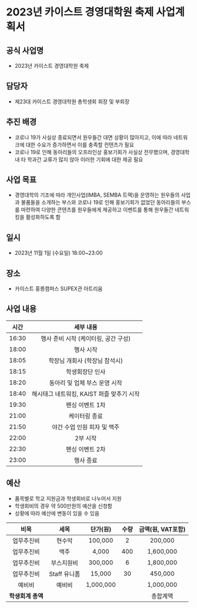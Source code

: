 2023년 카이스트 경영대학원 축제 사업계획서
===

## 공식 사업명
- 2023년 카이스트 경영대학원 축제
 
## 담당자
- 제23대 카이스트 경영대학원 총학생회 회장 및 부회장

## 추진 배경
- 코로나 19가 사실상 종료되면서 원우들간 대면 상황이 많아지고, 이에 따라 네트워크에 대한 수요가 증가하면서 이를 충족할 컨텐츠가 필요
- 코로나 19로 인해 동아리들의 오프라인상 홍보기회가 사실상 전무했으며, 경영대학 내 타 학과간 교류가 많지 않아 이러한 기회에 대한 제공 필요

## 사업 목표
- 경영대학의 기조에 따라 개인사업(IMBA, SEMBA 트랙)을 운영하는 원우들의 사업과 물품들을 소개하는 부스와 코로나 19로 인해 홍보기회가 없었던 동아리들의 부스를 마련하여 다양한 콘텐츠를 원우들에게 제공하고 이벤트를 통해 원우들간 네트워킹을 활성화하도록 함

## 일시
- 2023년 11월 1일 (수요일) 18:00~23:00

## 장소
- 카이스트 홍릉캠퍼스 SUPEX관 아트리움
 
## 사업 내용
|  시간 |  세부 내용  |
|:---:|:---:|
|16:30 | 행사 준비 시작 (케이터링, 공간 구성) |
|18:00 | 행사 시작 |
|18:05 | 학장님 개회사 (학장님 참석시) |
|18:15 | 학생회장단 인사 |
|18:20 | 동아리 및 업체 부스 운영 시작 |
|18:40 | 해시태그 네트워킹, KAIST 퍼즐 맞추기 시작 |
|19:30 | 펜싱 이벤트 1차 |
|21:00 | 케이터링 종료 |
|21:50 | 야간 수업 인원 피자 및 맥주 |
|22:00 | 2부 시작 |
|22:30 | 펜싱 이벤트 2차 |
|23:00 | 행사 종료 |

## 예산
- 품목별로 학교 지원금과 학생회비로 나누어서 지원
- 학생회비의 경우 약 500만원의 예산을 신청함
- 상황에 따라 예산에 변동이 있을 수 있음

| 비목       | 세목        | 단가(원)     | 수량  | 금액(원, VAT포함) |
|:--------:|:---------:|:---------:|:---:|:------------:|
| 업무추진비    | 현수막       | 100,000   | 2   | 200,000      |
| 업무추진비    | 맥주        | 4,000     | 400 | 1,600,000    |
| 업무추진비    | 부스지원비     | 300,000   | 6   | 1,800,000    |
| 업무추진비    | Staff 유니폼 | 15,000    | 30  | 450,000      |
| 예비비      | 예비비       | 1,000,000 |     | 1,000,000    |
|  **학생회계 총액** |           |           |     | 총합계액         |
